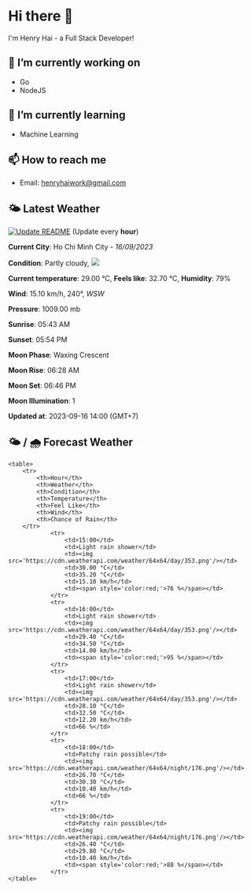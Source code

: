 # Hi there 👋

I'm Henry Hai - a Full Stack Developer!

## 🔭 I’m currently working on

- Go
- NodeJS

## 🌱 I’m currently learning

- Machine Learning

## 📫 How to reach me

- Email: <henryhaiwork@gmail.com>

## 🌤️ Latest Weather
[![Update README](https://github.com/henry0hai/henry0hai/actions/workflows/udpateReadme.yml/badge.svg)](https://github.com/henry0hai/henry0hai/actions/workflows/udpateReadme.yml)
(Update every **hour**)
<!-- CURRENT_WEATHER:START -->
**Current City**: Ho Chi Minh City - *16/09/2023*

**Condition**: Partly cloudy, <img src="https://cdn.weatherapi.com/weather/64x64/day/116.png"/>

**Current temperature**: 29.00 °C, **Feels like**: 32.70 °C, **Humidity**: 79%

**Wind**: 15.10 km/h, 240°, *WSW*

**Pressure**: 1009.00 mb

**Sunrise**: 05:43 AM

**Sunset**: 05:54 PM

**Moon Phase**: Waxing Crescent

**Moon Rise**: 06:28 AM

**Moon Set**: 06:46 PM

**Moon Illumination**: 1

**Updated at**: 2023-09-16 14:00 (GMT+7)<!-- CURRENT_WEATHER:END -->

## 🌤️ / 🌧️ Forecast Weather
<!-- FORECAST_WEATHER:START -->
	<table>
		<tr>
			<th>Hour</th>
			<th>Weather</th>
			<th>Condition</th>
			<th>Temperature</th>
			<th>Feel Like</th>
			<th>Wind</th>
			<th>Chance of Rain</th>
		</tr>
				<tr>
					<td>15:00</td>
					<td>Light rain shower</td>
					<td><img src='https://cdn.weatherapi.com/weather/64x64/day/353.png'/></td>
					<td>30.00 °C</td>
					<td>35.20 °C</td>
					<td>15.10 km/h</td>
					<td><span style='color:red;'>76 %</span></td>
				</tr>
				<tr>
					<td>16:00</td>
					<td>Light rain shower</td>
					<td><img src='https://cdn.weatherapi.com/weather/64x64/day/353.png'/></td>
					<td>29.40 °C</td>
					<td>34.50 °C</td>
					<td>14.00 km/h</td>
					<td><span style='color:red;'>95 %</span></td>
				</tr>
				<tr>
					<td>17:00</td>
					<td>Light rain shower</td>
					<td><img src='https://cdn.weatherapi.com/weather/64x64/day/353.png'/></td>
					<td>28.10 °C</td>
					<td>32.50 °C</td>
					<td>12.20 km/h</td>
					<td>66 %</td>
				</tr>
				<tr>
					<td>18:00</td>
					<td>Patchy rain possible</td>
					<td><img src='https://cdn.weatherapi.com/weather/64x64/night/176.png'/></td>
					<td>26.70 °C</td>
					<td>30.30 °C</td>
					<td>10.40 km/h</td>
					<td>66 %</td>
				</tr>
				<tr>
					<td>19:00</td>
					<td>Patchy rain possible</td>
					<td><img src='https://cdn.weatherapi.com/weather/64x64/night/176.png'/></td>
					<td>26.40 °C</td>
					<td>29.80 °C</td>
					<td>10.40 km/h</td>
					<td><span style='color:red;'>88 %</span></td>
				</tr>
	</table>
<!-- FORECAST_WEATHER:END -->
